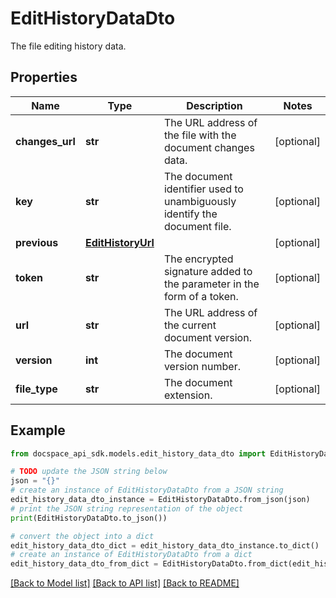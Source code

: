 # EditHistoryDataDto
The file editing history data.

## Properties

Name | Type | Description | Notes
------------ | ------------- | ------------- | -------------
**changes_url** | **str** | The URL address of the file with the document changes data. | [optional] 
**key** | **str** | The document identifier used to unambiguously identify the document file. | [optional] 
**previous** | [**EditHistoryUrl**](EditHistoryUrl.md) |  | [optional] 
**token** | **str** | The encrypted signature added to the parameter in the form of a token. | [optional] 
**url** | **str** | The URL address of the current document version. | [optional] 
**version** | **int** | The document version number. | [optional] 
**file_type** | **str** | The document extension. | [optional] 

## Example

```python
from docspace_api_sdk.models.edit_history_data_dto import EditHistoryDataDto

# TODO update the JSON string below
json = "{}"
# create an instance of EditHistoryDataDto from a JSON string
edit_history_data_dto_instance = EditHistoryDataDto.from_json(json)
# print the JSON string representation of the object
print(EditHistoryDataDto.to_json())

# convert the object into a dict
edit_history_data_dto_dict = edit_history_data_dto_instance.to_dict()
# create an instance of EditHistoryDataDto from a dict
edit_history_data_dto_from_dict = EditHistoryDataDto.from_dict(edit_history_data_dto_dict)
```
[[Back to Model list]](../README.md#documentation-for-models) [[Back to API list]](../README.md#documentation-for-api-endpoints) [[Back to README]](../README.md)



